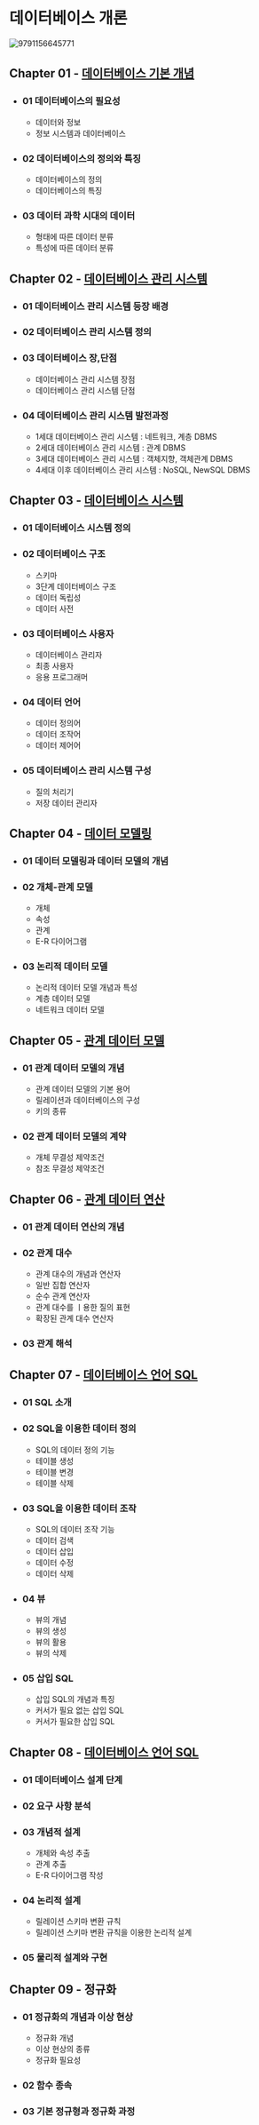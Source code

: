 # 데이터베이스 개론
![9791156645771](https://github.com/JIN071217/Dev_Reading_Growth/assets/141616658/e567824f-2e42-4ba0-bd0d-20b3644b54d3)

## Chapter 01 - [데이터베이스 기본 개념](https://071217.tistory.com/253)
* ### 01 데이터베이스의 필요성
  * 데이터와 정보
  * 정보 시스템과 데이터베이스
* ### 02 데이터베이스의 정의와 특징
  * 데이터베이스의 정의
  * 데이터베이스의 특징
* ### 03 데이터 과학 시대의 데이터
  * 형태에 따른 데이터 분류
  * 특성에 따른 데이터 분류

## Chapter 02 - [데이터베이스 관리 시스템](https://071217.tistory.com/254)
* ### 01 데이터베이스 관리 시스템 등장 배경
* ### 02 데이터베이스 관리 시스템 정의
* ### 03 데이터베이스 장,단점
  * 데이터베이스 관리 시스템 장점
  * 데이터베이스 관리 시스템 단점
* ### 04 데이터베이스 관리 시스템 발전과정
  * 1세대 데이터베이스 관리 시스템 : 네트워크, 계층 DBMS
  * 2세대 데이터베이스 관리 시스템 : 관계 DBMS
  * 3세대 데이터베이스 관리 시스템 : 객체지향, 객체관계 DBMS
  * 4세대 이후 데이터베이스 관리 시스템 : NoSQL, NewSQL DBMS

## Chapter 03 - [데이터베이스 시스템](https://071217.tistory.com/255)
* ### 01 데이터베이스 시스템 정의
* ### 02 데이터베이스 구조
  * 스키마
  * 3단계 데이터베이스 구조
  * 데이터 독립성
  * 데이터 사전
* ### 03 데이터베이스 사용자
  * 데이터베이스 관리자
  * 최종 사용자
  * 응용 프로그래머
* ### 04 데이터 언어
  * 데이터 정의어
  * 데이터 조작어
  * 데이터 제어어
* ### 05 데이터베이스 관리 시스템 구성
  * 질의 처리기
  * 저장 데이터 관리자

## Chapter 04 - [데이터 모델링](https://071217.tistory.com/256)
* ### 01 데이터 모델링과 데이터 모델의 개념
* ### 02 개체-관계 모델
  * 개체
  * 속성
  * 관계
  * E-R 다이어그램
* ### 03 논리적 데이터 모델
  * 논리적 데이터 모델 개념과 특성
  * 계층 데이터 모델
  * 네트워크 데이터 모델
 
## Chapter 05 - [관계 데이터 모델](https://071217.tistory.com/257)
* ### 01 관계 데이터 모델의 개념
  * 관계 데이터 모델의 기본 용어
  * 릴레이션과 데이터베이스의 구성
  * 키의 종류
* ### 02 관계 데이터 모델의 계약
  * 개체 무결성 제약조건
  * 참조 무결성 제약조건
 
## Chapter 06 - [관계 데이터 연산](https://071217.tistory.com/258)
* ### 01 관계 데이터 연산의 개념
* ### 02 관계 대수
  * 관계 대수의 개념과 연산자
  * 일반 집합 연산자
  * 순수 관계 연산자
  * 관계 대수를 ㅣ용한 질의 표현
  * 확장된 관계 대수 연산자
 * ### 03 관계 해석
   
## Chapter 07 - [데이터베이스 언어 SQL](https://071217.tistory.com/259)
* ### 01 SQL 소개
* ### 02 SQL을 이용한 데이터 정의
  * SQL의 데이터 정의 기능
  * 테이블 생성
  * 테이블 변경
  * 테이블 삭제
* ### 03 SQL을 이용한 데이터 조작
  * SQL의 데이터 조작 기능
  * 데이터 검색
  * 데이터 삽입
  * 데이터 수정
  * 데이터 삭제
* ### 04 뷰
  * 뷰의 개념
  * 뷰의 생성
  * 뷰의 활용
  * 뷰의 삭제
* ### 05 삽입 SQL
  * 삽입 SQL의 개념과 특징
  * 커서가 필요 없는 삽입 SQL
  * 커서가 필요한 삽입 SQL
 
## Chapter 08 - [데이터베이스 언어 SQL](https://071217.tistory.com/259)
* ### 01 데이터베이스 설계 단계
* ### 02 요구 사항 분석
* ### 03 개념적 설계
  * 개체와 속성 추출
  * 관계 추출
  * E-R 다이어그램 작성
* ### 04 논리적 설계
  * 릴레이션 스키마 변환 규칙
  * 릴레이션 스키마 변환 규칙을 이용한 논리적 설계
* ### 05 물리적 설계와 구현

## Chapter 09 - 정규화
* ### 01 정규화의 개념과 이상 현상
  * 정규화 개념
  * 이상 현상의 종류
  * 정규화 필요성
* ### 02 함수 종속
* ### 03 기본 정규형과 정규화 과정
